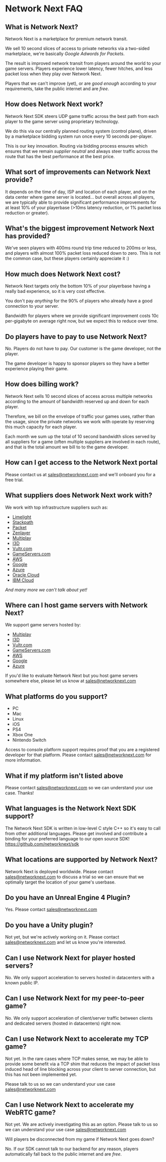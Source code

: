 # Network Next FAQ

## What is Network Next?

Network Next is a marketplace for premium network transit. 

We sell 10 second slices of access to private networks via a two-sided marketplace, we're basically _Google Adwords for Packets_.

The result is improved network transit from players around the world to your game servers. Players experience lower latency, fewer hitches, and less packet loss when they play over Network Next.

Players that we can't improve (yet), or are _good enough_ according to your requirements, take the public internet and are _free_.

## How does Network Next work?

Network Next SDK steers UDP game traffic across the best path from each player to the game server using proprietary technology. 

We do this via our centrally planned routing system (control plane), driven by a marketplace bidding system run once every 10 seconds per-player.

This is our key innovation. Routing via bidding process ensures which ensures that we remain _supplier neutral_ and always steer traffic across the route that has the best performance at the best price.

## What sort of improvements can Network Next provide?

It depends on the time of day, ISP and location of each player, and on the data center where game server is located... but overall across all players, we are typically able to provide significant performance improvements for at least 10% of your playerbase (>10ms latency reduction, or 1% packet loss reduction or greater).

## What's the biggest improvement Network Next has provided?

We've seen players with 400ms round trip time reduced to 200ms or less, and players with almost 100% packet loss reduced down to zero. This is not the common case, but these players certainly appreciate it :)

## How much does Network Next cost?

Network Next targets only the bottom 10% of your playerbase having a really bad experience, so it is very cost effective. 

You don't pay _anything_ for the 90% of players who already have a good connection to your server.

Bandwidth for players where we provide significant improvement costs 10c per-gigabyte on average right now, but we expect this to reduce over time.

## Do players have to pay to use Network Next?

No. Players do not have to pay. Our customer is the game developer, not the player.

The game developer is happy to sponsor players so they have a better experience playing their game.

## How does billing work?

Network Next sells 10 second slices of access across multiple networks according to the amount of bandwidth reserved up and down for each player.

Therefore, we bill on the envelope of traffic your games uses, rather than the usage, since the private networks we work with operate by reserving this much capacity for each player.

Each month we sum up the total of 10 second bandwidth slices served by all suppliers for a game (often multiple suppliers are involved in each route), and that is the total amount we bill to to the game developer.

## How can I get access to the Network Next portal

Please contact us at sales@networknext.com and we'll onboard you for a free trial.

## What suppliers does Network Next work with?

We work with top infrastructure suppliers such as:

* [Limelight](https://limelight.com)
* [Stackpath](https://stackpath.com)
* [Packet](https://packet.com)
* [Zenlayer](https://zenlayer.com)
* [Multiplay](https://multiplay.com)
* [I3D](https://i3d.com)
* [Vultr.com](https://vultr.com)
* [GameServers.com](https://gameservers.com)
* [AWS](https://aws.amazon.com)
* [Google](https://cloud.google.com/)
* [Azure](https://azure.microsoft.com)
* [Oracle Cloud](https://cloud.oracle.com/)
* [IBM Cloud](https://ibm.com/cloud)

_And many more we can't talk about yet!_

## Where can I host game servers with Network Next?

We support game servers hosted by:

* [Multiplay](https://multiplay.com)
* [I3D](https://i3d.com)
* [Vultr.com](https://vultr.com)
* [GameServers.com](https://gameservers.com)
* [AWS](https://aws.amazon.com)
* [Google](https://cloud.google.com/)
* [Azure](https://azure.microsoft.com)

If you'd like to evaluate Network Next but you host game servers somewhere else, please let us know at sales@networknext.com

## What platforms do you support?

* PC
* Mac
* Linux
* iOS
* PS4
* Xbox One
* Nintendo Switch

Access to console platform support requires proof that you are a registered developer for that platform. Please contact sales@networknext.com for more information.

## What if my platform isn't listed above

Please contact sales@networknext.com so we can understand your use case. Thanks!

## What languages is the Network Next SDK support?

The Network Next SDK is written in low-level C style C++ so it's easy to call from other additional languages. Please get involved and contribute a binding for your preferred language to our open source SDK! https://github.com/networknext/sdk

## What locations are supported by Network Next?

Network Next is deployed worldwide. Please contact sales@networknext.com to discuss a trial so we can ensure that we optimally target the location of your game's userbase.

## Do you have an Unreal Engine 4 Plugin?

Yes. Please contact sales@networknext.com 

## Do you have a Unity plugin?

Not yet, but we're actively working on it. Please contact sales@networknext.com and let us know you're interested.

## Can I use Network Next for player hosted servers?

No. We only support acceleration to servers hosted in datacenters with a known public IP.

## Can I use Network Next for my peer-to-peer game?

No. We only support acceleration of client/server traffic between clients and dedicated servers (hosted in datacenters) right now.

## Can I use Network Next to accelerate my TCP game?

Not yet. In the rare cases where TCP makes sense, we may be able to provide some benefit via a TCP shim that reduces the impact of packet loss induced head of line blocking across your client to server connection, but this has not been implemented yet. 

Please talk to us so we can understand your use case sales@networknext.com

## Can I use Network Next to accelerate my WebRTC game?

Not yet. We are actively investigating this as an option. Please talk to us so we can understand your use case sales@networknext.com

Will players be disconnected from my game if Network Next goes down?

No. If our SDK cannot talk to our backend for any reason, players automatically fall back to the public internet and are _free_.
